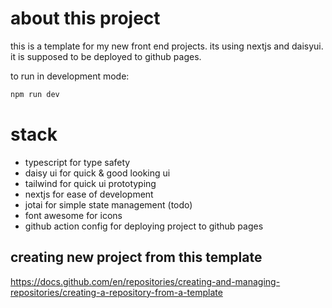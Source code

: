 # about this project

this is a template for my new front end projects. its using nextjs and daisyui. it is supposed to be deployed to github pages.

to run in development mode:

```bash
npm run dev
```

# stack

- typescript for type safety
- daisy ui for quick & good looking ui
- tailwind for quick ui prototyping
- nextjs for ease of development
- jotai for simple state management (todo)
- font awesome for icons
- github action config for deploying project to github pages

## creating new project from this template

https://docs.github.com/en/repositories/creating-and-managing-repositories/creating-a-repository-from-a-template
